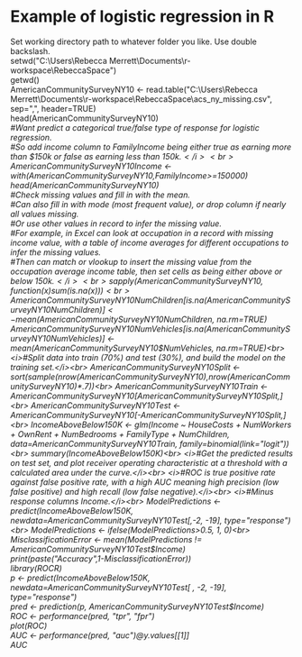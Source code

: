 # Example of logistic regression in R
Set working directory path to whatever folder you like. Use double backslash.<br>
setwd("C:\\Users\\Rebecca Merrett\\Documents\\r-workspace\\RebeccaSpace")<br>
getwd()<br>
AmericanCommunitySurveyNY10 <- read.table("C:\\Users\\Rebecca Merrett\\Documents\\r-workspace\\RebeccaSpace\\acs_ny_missing.csv", sep=",", header=TRUE)<br>
head(AmericanCommunitySurveyNY10)<br>
<i>#Want predict a categorical true/false type of response for logistic regression.</i><br>
<i>#So add income column to FamilyIncome being either true as earning more than $150k or false as earning less than $150k.</i><br>
AmericanCommunitySurveyNY10$Income <- with(AmericanCommunitySurveyNY10,FamilyIncome>=150000)<br>
head(AmericanCommunitySurveyNY10)<br>
<i>#Check missing values and fill in with the mean.</i><br>
<i>#Can also fill in with mode (most frequent value), or drop column if nearly all values missing.</i><br>
<i>#Or use other values in record to infer the missing value.</i><br>
<i>#For example, in Excel can look at occupation in a record with missing income value, with a table of income averages for different occupations to infer the missing values.</i><br>
<i>#Then can match or vlookup to insert the missing value from the occupation average income table, then set cells as being either above or below $150k.</i><br>
sapply(AmericanCommunitySurveyNY10,function(x) sum(is.na(x)))<br>
AmericanCommunitySurveyNY10$NumChildren[is.na(AmericanCommunitySurveyNY10$NumChildren)] <- mean(AmericanCommunitySurveyNY10$NumChildren, na.rm=TRUE)<br>
AmericanCommunitySurveyNY10$NumVehicles[is.na(AmericanCommunitySurveyNY10$NumVehicles)] <- mean(AmericanCommunitySurveyNY10$NumVehicles, na.rm=TRUE)<br>
<i>#Split data into train (70%) and test (30%), and build the model on the training set.</i><br>
AmericanCommunitySurveyNY10Split <- sort(sample(nrow(AmericanCommunitySurveyNY10),nrow(AmericanCommunitySurveyNY10)*.7))<br>
AmericanCommunitySurveyNY10Train <- AmericanCommunitySurveyNY10[AmericanCommunitySurveyNY10Split,]<br>
AmericanCommunitySurveyNY10Test <- AmericanCommunitySurveyNY10[-AmericanCommunitySurveyNY10Split,]<br>
IncomeAboveBelow150K <- glm(Income ~ HouseCosts + NumWorkers + OwnRent + NumBedrooms + FamilyType +
NumChildren, data=AmericanCommunitySurveyNY10Train, family=binomial(link="logit"))<br>
summary(IncomeAboveBelow150K)<br>
<i>#Get the predicted results on test set, and plot receiver operating characteristic at a threshold with a calculated area under the curve.</i><br>
<i>#ROC is true positive rate against false positive rate, with a high AUC meaning high precision (low false positive) and high recall (low false negative).</i><br>
<i>#Minus response columns Income.</i><br>
ModelPredictions <- predict(IncomeAboveBelow150K, newdata=AmericanCommunitySurveyNY10Test[,-2, -19], type="response")<br>
ModelPredictions <- ifelse(ModelPredictions>0.5, 1, 0)<br>
MisclassificationError <- mean(ModelPredictions != AmericanCommunitySurveyNY10Test$Income)<br>
print(paste("Accuracy",1-MisclassificationError))<br>
library(ROCR)<br>
p <- predict(IncomeAboveBelow150K, newdata=AmericanCommunitySurveyNY10Test[ , -2, -19], type="response")<br>
pred <- prediction(p, AmericanCommunitySurveyNY10Test$Income)<br>
ROC <- performance(pred, "tpr", "fpr")<br>
plot(ROC)<br>
AUC <- performance(pred, "auc")@y.values[[1]]<br>
AUC
